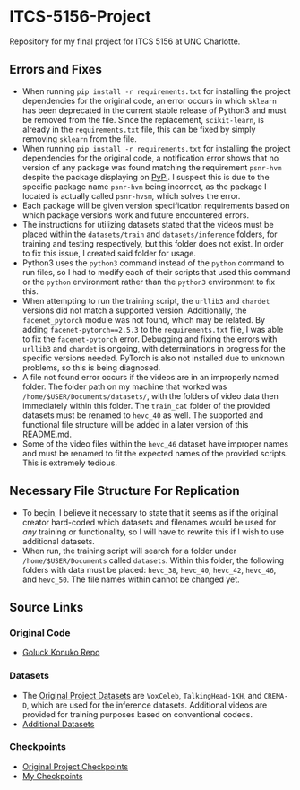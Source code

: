 # ITCS-5156-Project
Repository for my final project for ITCS 5156 at UNC Charlotte.

## Errors and Fixes
- When running ``pip install -r requirements.txt`` for installing the project dependencies for the original code, an error occurs in which ``sklearn`` has been deprecated in the current stable release of Python3 and must be removed from the file. Since the replacement, ``scikit-learn``, is already in the ``requirements.txt`` file, this can be fixed by simply removing ``sklearn`` from the file.
- When running ``pip install -r requirements.txt`` for installing the project dependencies for the original code, a notification error shows that no version of any package was found matching the requirement ``psnr-hvm`` despite the package displaying on [PyPi](https://pypi.org/project/psnr-hvsm/). I suspect this is due to the specific package name ``psnr-hvm`` being incorrect, as the package I located is actually called ``psnr-hvsm``, which solves the error.
- Each package will be given version specification requirements based on which package versions work and future encountered errors.
- The instructions for utilizing datasets stated that the videos must be placed within the ``datasets/train`` and ``datasets/inference`` folders, for training and testing respectively, but this folder does not exist. In order to fix this issue, I created said folder for usage.
- Python3 uses the ``python3`` command instead of the ``python`` command to run files, so I had to modify each of their scripts that used this command or the ``python`` environment rather than the ``python3`` environment to fix this.
- When attempting to run the training script, the ``urllib3`` and ``chardet`` versions did not match a supported version. Additionally, the ``facenet_pytorch`` module was not found, which may be related. By adding ``facenet-pytorch==2.5.3`` to the ``requirements.txt`` file, I was able to fix the ``facenet-pytorch`` error. Debugging and fixing the errors with ``urllib3`` and ``chardet`` is ongoing, with determinations in progress for the specific versions needed. PyTorch is also not installed due to unknown problems, so this is being diagnosed.
- A file not found error occurs if the videos are in an improperly named folder. The folder path on my machine that worked was ``/home/$USER/Documents/datasets/``, with the folders of video data then immediately within this folder. The ``train_cat`` folder of the provided datasets must be renamed to ``hevc_40`` as well. The supported and functional file structure will be added in a later version of this README.md.
- Some of the video files within the ``hevc_46`` dataset have improper names and must be renamed to fit the expected names of the provided scripts. This is extremely tedious.

## Necessary File Structure For Replication
- To begin, I believe it necessary to state that it seems as if the original creator hard-coded which datasets and filenames would be used for *any* training or functionality, so I will have to rewrite this if I wish to use additional datasets.
- When run, the training script will search for a folder under ``/home/$USER/Documents`` called ``datasets``. Within this folder, the following folders with data must be placed: ``hevc_38``, ``hevc_40``, ``hevc_42``, ``hevc_46``, and ``hevc_50``. The file names within cannot be changed yet.

## Source Links
### Original Code
- [Goluck Konuko Repo](https://github.com/Goluck-Konuko/animation-based-codecs)

### Datasets
- The [Original Project Datasets](https://drive.google.com/drive/folders/1g0U1ZCTszm3yrmIewg7FahXsxyMBfxKj) are ``VoxCeleb``, ``TalkingHead-1KH``, and ``CREMA-D``, which are used for the inference datasets. Additional videos are provided for training purposes based on conventional codecs.
- [Additional Datasets]()

### Checkpoints
- [Original Project Checkpoints](https://drive.google.com/drive/folders/1_jIt9Bg-o_1-8_11DkVuHBvqHQH5e4tS)
- [My Checkpoints]()